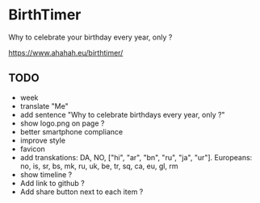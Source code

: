 # BirthTimer

Why to celebrate your birthday every year, only ?

https://www.ahahah.eu/birthtimer/

## TODO

- week
- translate "Me"
- add sentence "Why to celebrate birthdays every year, only ?"
- show logo.png on page ?
- better smartphone compliance
- improve style
- favicon
- add transkations: DA, NO, ["hi", "ar", "bn", "ru", "ja", "ur"]. Europeans: no, is, sr, bs, mk, ru, uk, be, tr, sq, ca, eu, gl, rm
- show timeline ?
- Add link to github ?
- Add share button next to each item ?

